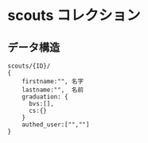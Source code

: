 # scouts コレクション

## データ構造

```
scouts/{ID}/
{
    firstname:"", 名字
    lastname:"",  名前
    graduation: {
      bvs:[],
      cs:{}
    }
    authed_user:["",""]
}
```
